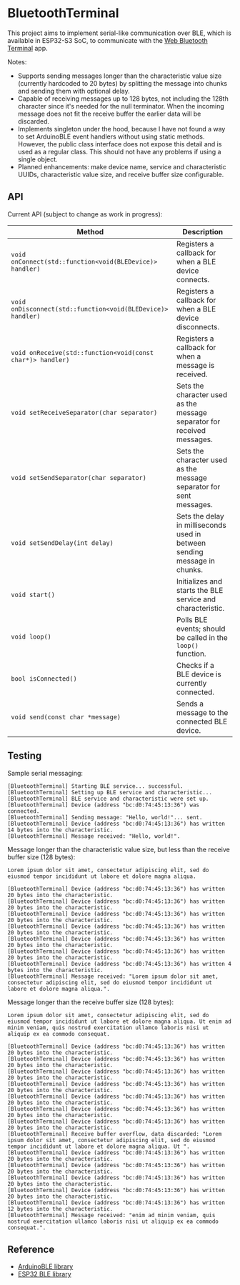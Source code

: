 # BluetoothTerminal

This project aims to implement serial-like communication over BLE, which is available in ESP32-S3 SoC, to communicate
with the [Web Bluetooth Terminal](https://github.com/loginov-rocks/Web-Bluetooth-Terminal) app.

Notes:

* Supports sending messages longer than the characteristic value size (currently hardcoded to 20 bytes) by splitting
  the message into chunks and sending them with optional delay.
* Capable of receiving messages up to 128 bytes, not including the 128th character since it's needed for the null
  terminator. When the incoming message does not fit the receive buffer the earlier data will be discarded.
* Implements singleton under the hood, because I have not found a way to set ArduinoBLE event handlers without using
  static methods. However, the public class interface does not expose this detail and is used as a regular class. This
  should not have any problems if using a single object.
* Planned enhancements: make device name, service and characteristic UUIDs, characteristic value size, and receive
  buffer size configurable.

## API

Current API (subject to change as work in progress):

| Method                                                      | Description                                                               |
| ----------------------------------------------------------- | ------------------------------------------------------------------------- |
| `void onConnect(std::function<void(BLEDevice)> handler)`    | Registers a callback for when a BLE device connects.                      |
| `void onDisconnect(std::function<void(BLEDevice)> handler)` | Registers a callback for when a BLE device disconnects.                   |
| `void onReceive(std::function<void(const char*)> handler)`  | Registers a callback for when a message is received.                      |
| `void setReceiveSeparator(char separator)`                  | Sets the character used as the message separator for received messages.   |
| `void setSendSeparator(char separator)`                     | Sets the character used as the message separator for sent messages.       |
| `void setSendDelay(int delay)`                              | Sets the delay in milliseconds used in between sending message in chunks. |
| `void start()`                                              | Initializes and starts the BLE service and characteristic.                |
| `void loop()`                                               | Polls BLE events; should be called in the `loop()` function.              |
| `bool isConnected()`                                        | Checks if a BLE device is currently connected.                            |
| `void send(const char *message)`                            | Sends a message to the connected BLE device.                              |

## Testing

Sample serial messaging:

```
[BluetoothTerminal] Starting BLE service... successful.
[BluetoothTerminal] Setting up BLE service and characteristic...
[BluetoothTerminal] BLE service and characteristic were set up.
[BluetoothTerminal] Device (address "bc:d0:74:45:13:36") was connected.
[BluetoothTerminal] Sending message: "Hello, world!"... sent.
[BluetoothTerminal] Device (address "bc:d0:74:45:13:36") has written 14 bytes into the characteristic.
[BluetoothTerminal] Message received: "Hello, world!".
```

Message longer than the characteristic value size, but less than the receive buffer size (128 bytes):

```
Lorem ipsum dolor sit amet, consectetur adipiscing elit, sed do eiusmod tempor incididunt ut labore et dolore magna aliqua.
```

```
[BluetoothTerminal] Device (address "bc:d0:74:45:13:36") has written 20 bytes into the characteristic.
[BluetoothTerminal] Device (address "bc:d0:74:45:13:36") has written 20 bytes into the characteristic.
[BluetoothTerminal] Device (address "bc:d0:74:45:13:36") has written 20 bytes into the characteristic.
[BluetoothTerminal] Device (address "bc:d0:74:45:13:36") has written 20 bytes into the characteristic.
[BluetoothTerminal] Device (address "bc:d0:74:45:13:36") has written 20 bytes into the characteristic.
[BluetoothTerminal] Device (address "bc:d0:74:45:13:36") has written 20 bytes into the characteristic.
[BluetoothTerminal] Device (address "bc:d0:74:45:13:36") has written 4 bytes into the characteristic.
[BluetoothTerminal] Message received: "Lorem ipsum dolor sit amet, consectetur adipiscing elit, sed do eiusmod tempor incididunt ut labore et dolore magna aliqua.".
```

Message longer than the receive buffer size (128 bytes):

```
Lorem ipsum dolor sit amet, consectetur adipiscing elit, sed do eiusmod tempor incididunt ut labore et dolore magna aliqua. Ut enim ad minim veniam, quis nostrud exercitation ullamco laboris nisi ut aliquip ex ea commodo consequat.
```

```
[BluetoothTerminal] Device (address "bc:d0:74:45:13:36") has written 20 bytes into the characteristic.
[BluetoothTerminal] Device (address "bc:d0:74:45:13:36") has written 20 bytes into the characteristic.
[BluetoothTerminal] Device (address "bc:d0:74:45:13:36") has written 20 bytes into the characteristic.
[BluetoothTerminal] Device (address "bc:d0:74:45:13:36") has written 20 bytes into the characteristic.
[BluetoothTerminal] Device (address "bc:d0:74:45:13:36") has written 20 bytes into the characteristic.
[BluetoothTerminal] Device (address "bc:d0:74:45:13:36") has written 20 bytes into the characteristic.
[BluetoothTerminal] Device (address "bc:d0:74:45:13:36") has written 20 bytes into the characteristic.
[BluetoothTerminal] Receive buffer overflow, data discarded: "Lorem ipsum dolor sit amet, consectetur adipiscing elit, sed do eiusmod tempor incididunt ut labore et dolore magna aliqua. Ut ".
[BluetoothTerminal] Device (address "bc:d0:74:45:13:36") has written 20 bytes into the characteristic.
[BluetoothTerminal] Device (address "bc:d0:74:45:13:36") has written 20 bytes into the characteristic.
[BluetoothTerminal] Device (address "bc:d0:74:45:13:36") has written 20 bytes into the characteristic.
[BluetoothTerminal] Device (address "bc:d0:74:45:13:36") has written 20 bytes into the characteristic.
[BluetoothTerminal] Device (address "bc:d0:74:45:13:36") has written 12 bytes into the characteristic.
[BluetoothTerminal] Message received: "enim ad minim veniam, quis nostrud exercitation ullamco laboris nisi ut aliquip ex ea commodo consequat.".
```

## Reference

* [ArduinoBLE library](https://github.com/arduino-libraries/ArduinoBLE)
* [ESP32 BLE library](https://github.com/nkolban/ESP32_BLE_Arduino)
